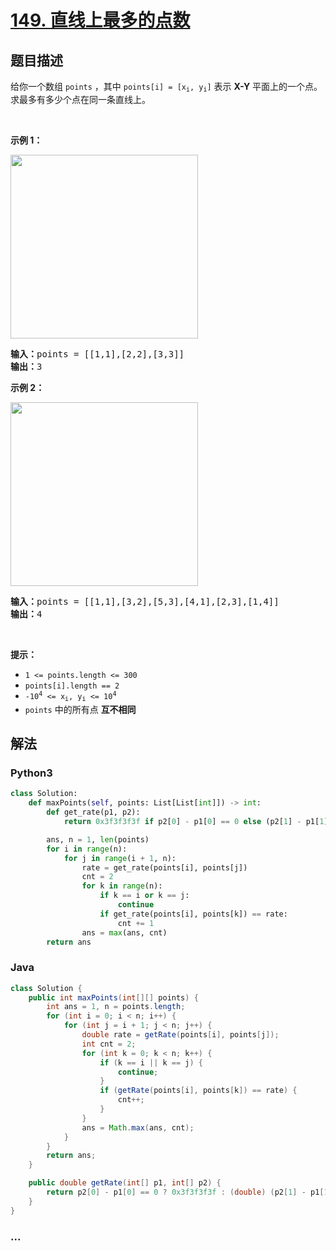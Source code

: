 # [149. 直线上最多的点数](https://leetcode-cn.com/problems/max-points-on-a-line)

## 题目描述

<!-- 这里写题目描述 -->

<p>给你一个数组 <code>points</code> ，其中 <code>points[i] = [x<sub>i</sub>, y<sub>i</sub>]</code> 表示 <strong>X-Y</strong> 平面上的一个点。求最多有多少个点在同一条直线上。</p>

<p> </p>

<p><strong>示例 1：</strong></p>
<img alt="" src="https://assets.leetcode.com/uploads/2021/02/25/plane1.jpg" style="width: 300px; height: 294px;" />
<pre>
<strong>输入：</strong>points = [[1,1],[2,2],[3,3]]
<strong>输出：</strong>3
</pre>

<p><strong>示例 2：</strong></p>
<img alt="" src="https://assets.leetcode.com/uploads/2021/02/25/plane2.jpg" style="width: 300px; height: 294px;" />
<pre>
<strong>输入：</strong>points = [[1,1],[3,2],[5,3],[4,1],[2,3],[1,4]]
<strong>输出：</strong>4
</pre>

<p> </p>

<p><strong>提示：</strong></p>

<ul>
	<li><code>1 <= points.length <= 300</code></li>
	<li><code>points[i].length == 2</code></li>
	<li><code>-10<sup>4</sup> <= x<sub>i</sub>, y<sub>i</sub> <= 10<sup>4</sup></code></li>
	<li><code>points</code> 中的所有点 <strong>互不相同</strong></li>
</ul>


## 解法

<!-- 这里可写通用的实现逻辑 -->

<!-- tabs:start -->

### **Python3**

<!-- 这里可写当前语言的特殊实现逻辑 -->

```python
class Solution:
    def maxPoints(self, points: List[List[int]]) -> int:
        def get_rate(p1, p2):
            return 0x3f3f3f3f if p2[0] - p1[0] == 0 else (p2[1] - p1[1]) / (p2[0] - p1[0])

        ans, n = 1, len(points)
        for i in range(n):
            for j in range(i + 1, n):
                rate = get_rate(points[i], points[j])
                cnt = 2
                for k in range(n):
                    if k == i or k == j:
                        continue
                    if get_rate(points[i], points[k]) == rate:
                        cnt += 1
                ans = max(ans, cnt)
        return ans
```

### **Java**

<!-- 这里可写当前语言的特殊实现逻辑 -->

```java
class Solution {
    public int maxPoints(int[][] points) {
        int ans = 1, n = points.length;
        for (int i = 0; i < n; i++) {
            for (int j = i + 1; j < n; j++) {
                double rate = getRate(points[i], points[j]);
                int cnt = 2;
                for (int k = 0; k < n; k++) {
                    if (k == i || k == j) {
                        continue;
                    }
                    if (getRate(points[i], points[k]) == rate) {
                        cnt++;
                    }
                }
                ans = Math.max(ans, cnt);
            }
        }
        return ans;
    }

    public double getRate(int[] p1, int[] p2) {
        return p2[0] - p1[0] == 0 ? 0x3f3f3f3f : (double) (p2[1] - p1[1]) / (p2[0] - p1[0]);
    }
}
```

### **...**

```

```

<!-- tabs:end -->
